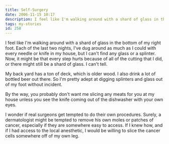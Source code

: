 ```yaml
---
title: Self-Surgery
date: 2006-11-15 10:17
description: I feel like I'm walking around with a shard of glass in the bottom of my right foot.  Each of the last two nights, I've dug around as much as I could with every needle or knife in my house, but I can't find any glass or a splinter.  Now, it might be that every step hurts because of all of the cutting that I did, or there might still be a shard of glass.  I can't tell.
tags: my-stories
id: 258
---
```

I feel like I'm walking around with a shard of glass in the bottom of my right foot.  Each of the last two nights, I've dug around as much as I could with every needle or knife in my house, but I can't find any glass or a splinter.  Now, it might be that every step hurts because of all of the cutting that I did, or there might still be a shard of glass.  I can't tell.

My back yard has a ton of deck, which is older wood.  I also drink a lot of bottled beer out there.  So I'm pretty adept at digging splinters and glass out of my foot without incident.

By the way, you probably don't want me slicing any meats for you at my house unless you see the knife coming out of the dishwasher with your own eyes.

I wonder if real surgeons get tempted to do their own procedures.  Surely, a dermatologist might be tempted to remove his own moles or patches of cancer, especially if they are somewhere easy to access.  If I knew how, and if I had access to the local anesthetic, I would be willing to slice the cancer cells somewhere off of my own leg.